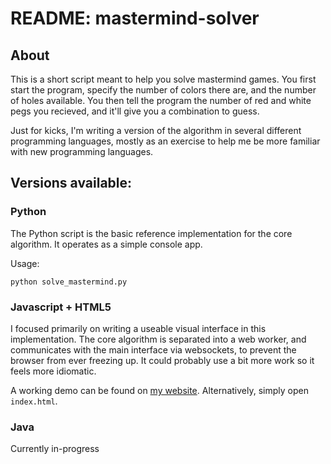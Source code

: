 # README: mastermind-solver

## About

This is a short script meant to help you solve mastermind games. 
You first start the program, specify the number of colors there are, and the number of holes
available. You then tell the program the number of red and white pegs you recieved, and 
it'll give you a combination to guess.

Just for kicks, I'm writing a version of the algorithm in several different programming 
languages, mostly as an exercise to help me be more familiar with new programming languages.

## Versions available:

### Python

The Python script is the basic reference implementation for the core algorithm. It operates
as a simple console app. 

Usage:

    python solve_mastermind.py
    
### Javascript + HTML5

I focused primarily on writing a useable visual interface in this implementation. The core
algorithm is separated into a web worker, and communicates with the main interface via websockets,
to prevent the browser from ever freezing up. It could probably use a bit more work so it 
feels more idiomatic. 

A working demo can be found on [my website][1]. Alternatively, simply open `index.html`. 

[1]: http://projects.michael0x2a.com/mastermind_solver

### Java

Currently in-progress

